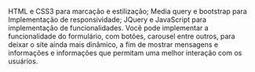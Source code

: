 HTML e CSS3 para marcação e estilização;
Media query e bootstrap para Implementação de responsividade;
JQuery e JavaScript para implementação de funcionalidades. 
Você pode implementar a funcionalidade do formulário, com botões,
carousel entre outros, para deixar o site
ainda mais dinâmico, a fim de mostrar mensagens e informações 
e informações que permitam uma melhor interação com os usuários.
